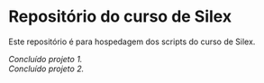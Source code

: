 # Repositório do curso de Silex

Este repositório é para hospedagem dos scripts do curso de Silex.

*Concluído projeto 1.*  
*Concluído projeto 2.*